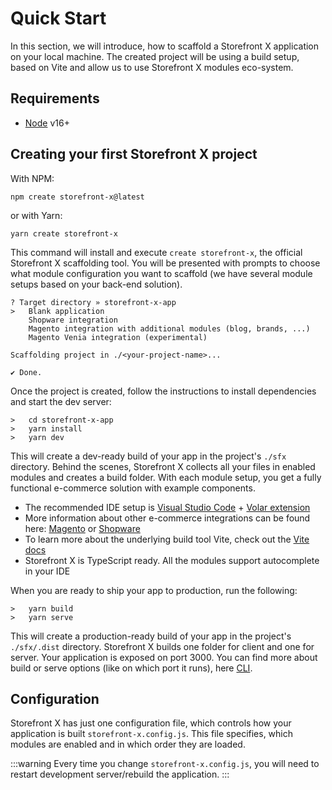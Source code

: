 # Quick Start

In this section, we will introduce, how to scaffold a Storefront X application on your local machine. The created project will be using a build setup, based on Vite and allow us to use Storefront X modules eco-system.

## Requirements

- [Node](https://nodejs.org/en/) v16+

## Creating your first Storefront X project

With NPM:

```
npm create storefront-x@latest
```

or with Yarn:

```
yarn create storefront-x
```

This command will install and execute `create storefront-x`, the official Storefront X scaffolding tool. You will be presented with prompts to choose what module configuration you want to scaffold (we have several module setups based on your back-end solution).

```
? Target directory » storefront-x-app
>   Blank application
    Shopware integration
    Magento integration with additional modules (blog, brands, ...)
    Magento Venia integration (experimental)

Scaffolding project in ./<your-project-name>...

✔ Done.

```

Once the project is created, follow the instructions to install dependencies and start the dev server:

```
>   cd storefront-x-app
>   yarn install
>   yarn dev
```

This will create a dev-ready build of your app in the project's `./sfx` directory. Behind the scenes, Storefront X collects all your files in enabled modules and creates a build folder. With each module setup, you get a fully functional e-commerce solution with example components.

- The recommended IDE setup is [Visual Studio Code](https://code.visualstudio.com/) + [Volar extension](https://marketplace.visualstudio.com/items?itemName=Vue.volar)
- More information about other e-commerce integrations can be found here: [Magento](/integrations/magento) or [Shopware](/integrations/shopware)
- To learn more about the underlying build tool Vite, check out the [Vite docs](https://vitejs.dev/)
- Storefront X is TypeScript ready. All the modules support autocomplete in your IDE

When you are ready to ship your app to production, run the following:

```
>   yarn build
>   yarn serve
```

This will create a production-ready build of your app in the project's `./sfx/.dist` directory. Storefront X builds one folder for client and one for server. Your application is exposed on port 3000. You can find more about build or serve options (like on which port it runs), here [CLI](/general/cli).

## Configuration

Storefront X has just one configuration file, which controls how your application is built `storefront-x.config.js`. This file specifies, which modules are enabled and in which order they are loaded.

:::warning
Every time you change `storefront-x.config.js`, you will need to restart development server/rebuild the application.
:::
